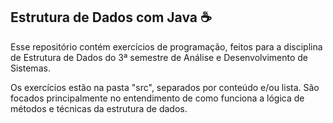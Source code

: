 ## Estrutura de Dados com Java ☕

Esse repositório contém exercícios de programação, feitos para a disciplina de Estrutura de Dados do 3ª semestre de Análise e Desenvolvimento de Sistemas.

Os exercícios estão na pasta "src", separados por conteúdo e/ou lista. São focados principalmente no entendimento de como funciona a lógica de métodos e técnicas da estrutura de dados.